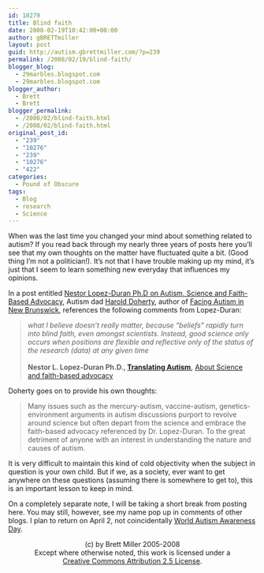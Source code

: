 ```yaml
---
id: 10279
title: Blind faith
date: 2008-02-19T10:42:00+00:00
author: gBRETTmiller
layout: post
guid: http://autism.gbrettmiller.com/?p=239
permalink: /2008/02/19/blind-faith/
blogger_blog:
  - 29marbles.blogspot.com
  - 29marbles.blogspot.com
blogger_author:
  - Brett
  - Brett
blogger_permalink:
  - /2008/02/blind-faith.html
  - /2008/02/blind-faith.html
original_post_id:
  - "239"
  - "10276"
  - "239"
  - "10276"
  - "422"
categories:
  - Pound of Obscure
tags:
  - Blog
  - research
  - Science
---
```

When was the last time you changed your mind about something related to autism? If you read back through my nearly three years of posts here you&#8217;ll see that my own thoughts on the matter have fluctuated quite a bit. (Good thing I&#8217;m not a politician!). It&#8217;s not that I have trouble making up my mind, it&#8217;s just that I seem to learn something new everyday that influences my opinions.

In a post entitled [Nestor Lopez-Duran Ph.D on Autism, Science and Faith-Based Advocacy](http://autisminnb.blogspot.com/2008/02/lopez-duran-phd-on-autism-science-and.html), Autism dad [Harold Doherty](http://www.blogger.com/profile/05838571980003579163), author of [Facing Autism in New Brunswick](http://autisminnb.blogspot.com/), references the following comments from Lopez-Duran:

> <span style="font-style:italic;">what I believe doesn’t really matter, because “beliefs” rapidly turn into blind faith, even amongst scientists. Instead, good science only occurs when positions are flexible and reflective only of the status of the research (data) at any given time<br /></span>  
> **Nestor L. Lopez-Duran Ph.D., [Translating Autism](http://www.translatingautism.com/),** [About Science and faith-based advocacy](http://www.translatingautism.com/2008/02/about-science-and-faith-based-advocacy.html)

Doherty goes on to provide his own thoughts:

> Many issues such as the mercury-autism, vaccine-autism, genetics-environment arguments in autism discussions purport to revolve around science but often depart from the science and embrace the faith-based advocacy referenced by Dr. Lopez-Duran. To the great detriment of anyone with an interest in understanding the nature and causes of autism.

It is very difficult to maintain this kind of cold objectivity when the subject in question is your own child. But if we, as a society, ever want to get anywhere on these questions (assuming there is somewhere to get to), this is an important lesson to keep in mind.

On a completely separate note, I will be taking a short break from posting here. You may still, however, see my name pop up in comments of other blogs. I plan to return on April 2, not coincidentally [World Autism Awareness Day](http://www.google.com/search?q=%22World+Autism+Awareness+Day%22).

<div class="blogger-post-footer">
  <p align="center">
    (c) by Brett Miller 2005-2008<br /> Except where otherwise noted, this work is licensed under a<br /> <a href="http://creativecommons.org/licenses/by/2.5/" rel="license">Creative Commons Attribution 2.5 License</a>.
  </p>
</div>
